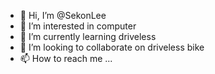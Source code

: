 - 👋 Hi, I’m @SekonLee
- 👀 I’m interested in computer
- 🌱 I’m currently learning driveless 
- 💞️ I’m looking to collaborate on driveless bike
- 📫 How to reach me ...

<!---
SekonLee/SekonLee is a ✨ special ✨ repository because its `README.md` (this file) appears on your GitHub profile.
You can click the Preview link to take a look at your changes.
--->
